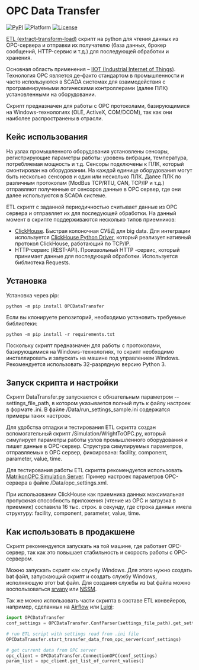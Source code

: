 # OPC Data Transfer

[![PyPI](https://img.shields.io/pypi/v/PyGithub.svg)](https://pypi.python.org/pypi/PyGithub)
![Platform](https://img.shields.io/badge/Platform-win--32-lightgrey)
[![License](https://img.shields.io/github/license/Shanginre/OPCDataTransfer)](https://en.wikipedia.org/wiki/MIT_License)

[ETL (extract-transform-load)](https://en.wikipedia.org/wiki/Extract,_transform,_load) скрипт на python для чтения данных из OPC-сервера и отправки их получателю (база данных, 
брокер сообщений, HTTP-сервис и т.д.) для последующей обработки и хранения. 

Основная область применения – [IIOT (Industrial Internet of Things)](https://en.wikipedia.org/wiki/Industrial_internet_of_things). 
Технология OPC является де-факто стандартом в промышленности и часто используются в SCADA системах для взаимодействия с 
программируемыми логическими контроллерами (далее ПЛК) установленными на оборудовании.

Скрипт предназначен для работы с OPC протоколами, базирующимися на Windows-технологиях (OLE, ActiveX, COM/DCOM), так как 
они наиболее распространены в отрасли.

## Кейс использования

На узлах промышленного оборудования установлены сенсоры, регистрирующие параметры работы: уровень вибрации, температура, 
потребляемая мощность и т.д. Сенсоры подключены к ПЛК, который смонтирован на оборудовании. На каждой единице оборудования 
могут быть несколько сенсоров и один или несколько ПЛК. Далее ПЛК по различным протоколам (ModBus TCP/RTU, CAN, TCP/IP и т.д.) 
отправляют полученные от сенсоров данные в OPC сервер, где они далее используются в SCADA системе.

ETL скрипт с заданной периодичностью считывает данные из OPC сервера и отправляет их для последующей обработки. На данный 
момент в скрипте поддерживаются несколько типов приемников:

- [ClickHouse](https://clickhouse.tech/docs/en/). Быстрая колоночная СУБД для big data. Для интеграции используется 
[ClickHouse Python Driver](https://github.com/mymarilyn/clickhouse-driver), который реализует нативный протокол ClickHouse, работающий по TCP/IP.
- HTTP-сервис (REST-API). Произвольный HTTP -сервис, который принимает данные для последующей обработки. Используется библиотека Requests.

## Установка

Установка через pip:
```
python -m pip install OPCDataTransfer
```
Если вы клонируете репозиторий, необходимо установить требуемые библиотеки:
```
python -m pip install -r requirements.txt
```
Поскольку скрипт предназначен для работы с протоколами, базирующимися на Windows-технологиях, то скрипт необходимо 
инсталлировать и запускать на машине под управлением Windows. Рекомендуется использовать 32-разрядную версию Python 3.


## Запуск скрипта и настройки

Скрипт DataTransfer.py запускается с обязательным параметром --settings_file_path, в котором указывается полный путь к 
файлу настроек в формате .ini. В файле /Data/run_settings_sample.ini содержатся примеры таких настроек. 

Для удобства отладки и тестирования ETL cкрипта создан вспомогательный скрипт /Simulation/WrightToOPC.py, 
который симулирует параметры работы узлов промышленного оборудования и пишет данные в OPC-сервер. Структура симулируемых параметров, 
отправляемых в OPC сервер, фиксирована: facility, component, parameter, value, time.

Для тестирования работы ETL скрипта рекомендуется использовать [MatrikonOPC Simulation Server](https://www.matrikonopc.com/products/opc-drivers/opc-simulation-server.aspx). 
Пример настроек параметров OPC-сервера в файле /Data/opc_settings.xml.

При использовании ClickHouse как приемника данных максимальная пропускная способность приложения (чтение из OPC и загрузка 
в приемник) составила 16 тыс. строк. в секунду, где строка данных имела структуру: facility, component, parameter, value, time.


## Как использовать в продакшене

Скрипт рекомендуется запускать на той машине, где работает OPC-сервер, так как это повышает стабильность и скорость работы с OPC-сервером. 

Можно запускать скрипт как службу Windows. Для этого нужно создать bat файл, запускающий скрипт и создать службу Windows, 
исполняющую этот bat файл. Для создания службы из bat файла можно воспользоваться [srvany](https://docs.microsoft.com/en-us/troubleshoot/windows-client/deployment/create-user-defined-service)
или [NSSM](https://github.com/kirillkovalenko/nssm).

Так же можно использовать части скрипта в составе ETL конвейеров, например, сделанных на [Airflow](https://github.com/apache/airflow) 
или [Luigi](https://github.com/spotify/luigi):
```python
import OPCDataTransfer
conf_settings = OPCDataTransfer.ConfParser(settings_file_path).get_settings()

# run ETL script with settings read from .ini file
OPCDataTransfer.start_transfer_data_from_opc_server(conf_settings)

# get current data from OPC server
opc_client = OPCDataTransfer.ConnectionOPC(conf_settings)
param_list = opc_client.get_list_of_current_values()
```